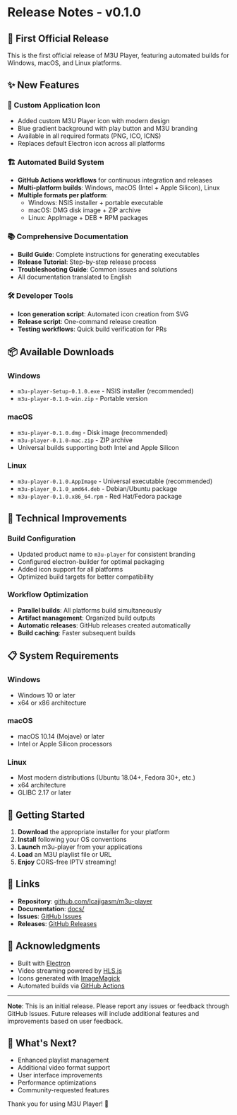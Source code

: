 # Release Notes - v0.1.0

## 🎉 First Official Release

This is the first official release of M3U Player, featuring automated builds for Windows, macOS, and Linux platforms.

## ✨ New Features

### 🎨 Custom Application Icon
- Added custom M3U Player icon with modern design
- Blue gradient background with play button and M3U branding
- Available in all required formats (PNG, ICO, ICNS)
- Replaces default Electron icon across all platforms

### 🏗️ Automated Build System
- **GitHub Actions workflows** for continuous integration and releases
- **Multi-platform builds**: Windows, macOS (Intel + Apple Silicon), Linux
- **Multiple formats per platform**:
  - Windows: NSIS installer + portable executable
  - macOS: DMG disk image + ZIP archive
  - Linux: AppImage + DEB + RPM packages

### 📚 Comprehensive Documentation
- **Build Guide**: Complete instructions for generating executables
- **Release Tutorial**: Step-by-step release process
- **Troubleshooting Guide**: Common issues and solutions
- All documentation translated to English

### 🛠️ Developer Tools
- **Icon generation script**: Automated icon creation from SVG
- **Release script**: One-command release creation
- **Testing workflows**: Quick build verification for PRs

## 📦 Available Downloads

### Windows
- `m3u-player-Setup-0.1.0.exe` - NSIS installer (recommended)
- `m3u-player-0.1.0-win.zip` - Portable version

### macOS
- `m3u-player-0.1.0.dmg` - Disk image (recommended)
- `m3u-player-0.1.0-mac.zip` - ZIP archive
- Universal builds supporting both Intel and Apple Silicon

### Linux
- `m3u-player-0.1.0.AppImage` - Universal executable (recommended)
- `m3u-player_0.1.0_amd64.deb` - Debian/Ubuntu package
- `m3u-player-0.1.0.x86_64.rpm` - Red Hat/Fedora package

## 🔧 Technical Improvements

### Build Configuration
- Updated product name to `m3u-player` for consistent branding
- Configured electron-builder for optimal packaging
- Added icon support for all platforms
- Optimized build targets for better compatibility

### Workflow Optimization
- **Parallel builds**: All platforms build simultaneously
- **Artifact management**: Organized build outputs
- **Automatic releases**: GitHub releases created automatically
- **Build caching**: Faster subsequent builds

## 📋 System Requirements

### Windows
- Windows 10 or later
- x64 or x86 architecture

### macOS
- macOS 10.14 (Mojave) or later
- Intel or Apple Silicon processors

### Linux
- Most modern distributions (Ubuntu 18.04+, Fedora 30+, etc.)
- x64 architecture
- GLIBC 2.17 or later

## 🚀 Getting Started

1. **Download** the appropriate installer for your platform
2. **Install** following your OS conventions
3. **Launch** m3u-player from your applications
4. **Load** an M3U playlist file or URL
5. **Enjoy** CORS-free IPTV streaming!

## 🔗 Links

- **Repository**: [github.com/lcajigasm/m3u-player](https://github.com/lcajigasm/m3u-player)
- **Documentation**: [docs/](../docs/)
- **Issues**: [GitHub Issues](https://github.com/lcajigasm/m3u-player/issues)
- **Releases**: [GitHub Releases](https://github.com/lcajigasm/m3u-player/releases)

## 🙏 Acknowledgments

- Built with [Electron](https://electronjs.org/)
- Video streaming powered by [HLS.js](https://github.com/video-dev/hls.js/)
- Icons generated with [ImageMagick](https://imagemagick.org/)
- Automated builds via [GitHub Actions](https://github.com/features/actions)

---

**Note**: This is an initial release. Please report any issues or feedback through GitHub Issues. Future releases will include additional features and improvements based on user feedback.

## 🔮 What's Next?

- Enhanced playlist management
- Additional video format support
- User interface improvements
- Performance optimizations
- Community-requested features

Thank you for using M3U Player! 🎉